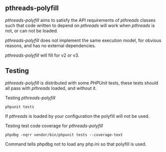 pthreads-polyfill
---------------

*pthreads-polyfill* aims to satisfy the API requirements of *pthreads* classes such that code written to depend on *pthreads* will work when *pthreads* is not, or can not be loaded.

*pthreads-polyfill* does not implement the same execution model, for obvious reasons, and has no external dependencies.

*pthreads-polyfill* will fill for v2 or v3.

Testing
------

*pthreads-polyfill* is distributed with some *PHPUnit* tests, these tests should all pass with *pthreads* loaded, and without it.

Testing *pthreads-polyfill*

    phpunit tests

If *pthreads* is loaded by your configuration the polyfill will not be used.

Testing test code coverage for *pthreads-polyfill*

	phpdbg -nqrr vendor/bin/phpunit tests --coverage-text

Command tells phpdbg not to load any php.ini so that polyfill is used.

